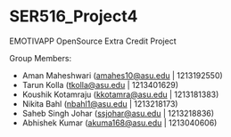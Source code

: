 # SER516_Project4

EMOTIVAPP OpenSource Extra Credit Project

Group Members:
>
- Aman Maheshwari (amahes10@asu.edu | 1213192550)
- Tarun Kolla (tkolla@asu.edu | 1213401629)
- Koushik Kotamraju (kkotamra@asu.edu | 1213181383)
- Nikita Bahl  (nbahl1@asu.edu | 1213218173)
- Saheb Singh Johar (ssjohar@asu.edu | 1213218836)
- Abhishek Kumar (akuma168@asu.edu | 1213040606)


